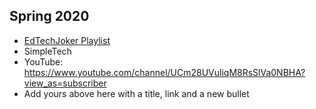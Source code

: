 ## Spring 2020

- [EdTechJoker Playlist](https://www.youtube.com/playlist?list=PLJQupiji7J5e8t_dL8T1iVq-bMPElKTI2)
- SimpleTech
- YouTube: https://www.youtube.com/channel/UCm28UVuliqM8RsSlVa0NBHA?view_as=subscriber
- Add yours above here with a title, link and a new bullet
